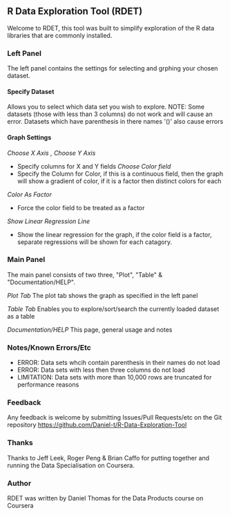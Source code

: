 ## R Data Exploration Tool (RDET)

Welcome to RDET, this tool was built to simplify exploration of the R data libraries that are commonly installed.

### Left Panel

The left panel contains the settings for selecting and grphing your chosen dataset.

#### Specify Dataset
Allows you to select which data set you wish to explore.  NOTE: Some datasets (those with less than 3 columns) do not work and will cause an error.  Datasets which have parenthesis in there names '()' also cause errors
    

#### Graph Settings
_Choose X Axis , Choose Y Axis_
* Specify columns for X and Y fields
_Choose Color field_
* Specify the Column for Color,  if this is a continuous field, then the graph will show a gradient of color, if it is a factor then distinct colors for each

_Color As Factor_
* Force the color field to be treated as a factor

_Show Linear Regression Line_
* Show the linear regression for the graph, if the color field is a factor, separate regressions will be shown for each catagory.
  
### Main Panel

The main panel consists of two three, "Plot", "Table" & "Documentation/HELP".

_Plot Tab_
The plot tab shows the graph as specified in the left panel

_Table Tab_
Enables you to explore/sort/search the currently loaded dataset as a table

_Documentation/HELP_
This page, general usage and notes

### Notes/Known Errors/Etc

* ERROR: Data sets whcih contain parenthesis in their names do not load
* ERROR: Data sets with less then three columns do not load
* LIMITATION: Data sets with more than 10,000 rows are truncated for performance reasons

### Feedback
Any feedback is welcome by submitting Issues/Pull Requests/etc on the Git repository https://github.com/Daniel-t/R-Data-Exploration-Tool

### Thanks
Thanks to Jeff Leek, Roger Peng & Brian Caffo for putting together and running the Data Specialisation on Coursera. 

### Author
RDET was written by Daniel Thomas for the Data Products course on Coursera